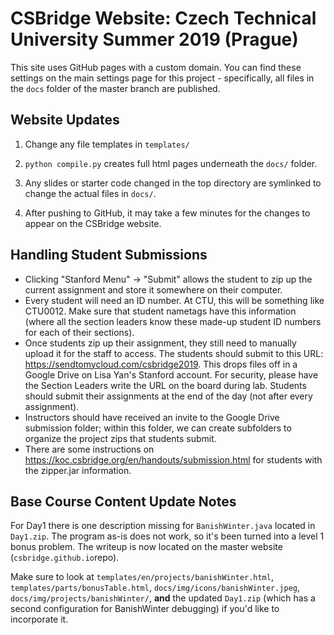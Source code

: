 # CSBridge Website: Czech Technical University Summer 2019 (Prague)

This site uses GitHub pages with a custom domain.  You can find these settings on the main settings page for this project - specifically, all files in the `docs` folder of the master branch are published.

## Website Updates

1. Change any file templates in ```templates/```

2. ```python compile.py``` creates full html pages underneath the ```docs/``` folder.

3. Any slides or starter code changed in the top directory are symlinked to change the actual files in ```docs/```.

4. After pushing to GitHub, it may take a few minutes for the changes to appear on the CSBridge website.


## Handling Student Submissions
- Clicking "Stanford Menu" -> "Submit" allows the student to zip up the current assignment and store it somewhere on their computer.
- Every student will need an ID number. At CTU, this will be something like CTU0012. Make sure that student nametags have this information (where all the section leaders know these made-up student ID numbers for each of their sections).
- Once students zip up their assignment, they still need to manually upload it for the staff to access. The students should submit to this URL: https://sendtomycloud.com/csbridge2019.  This drops files off in a Google Drive on Lisa Yan's Stanford account.  For security, please have the Section Leaders write the URL on the board during lab.  Students should submit their assignments at the end of the day (not after every assignment).
- Instructors should have received an invite to the Google Drive submission folder; within this folder, we can create subfolders to organize the project zips that students submit.
- There are some instructions on https://koc.csbridge.org/en/handouts/submission.html for students with the zipper.jar information.


## Base Course Content Update Notes
For Day1 there is one description missing for `BanishWinter.java` located in `Day1.zip`. The program as-is does not work, so it's been turned into a level 1 bonus problem. The writeup is now located on the master website (`csbridge.github.io`repo).

Make sure to look at `templates/en/projects/banishWinter.html`, `templates/parts/bonusTable.html`, `docs/img/icons/banishWinter.jpeg`, `docs/img/projects/banishWinter/`, **and** the updated `Day1.zip` (which has a second configuration for BanishWinter debugging) if you'd like to incorporate it.
